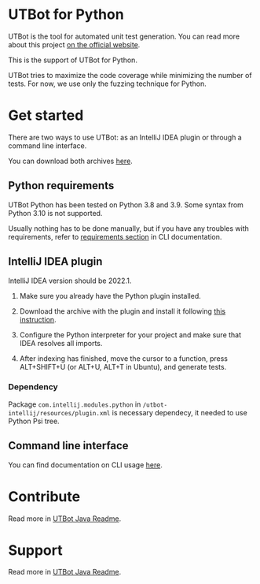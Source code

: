 # UTBot for Python

UTBot is the tool for automated unit test generation. You can read more about this project [on the official website](https://www.utbot.org/).

This is the support of UTBot for Python.

UTBot tries to maximize the code coverage while minimizing the number of tests. For now, we use only the fuzzing technique for Python.

# Get started

There are two ways to use UTBot: as an IntelliJ IDEA plugin or through a command line interface.

You can download both archives [here](https://github.com/UnitTestBot/UTBotJava/actions/runs/2954138341).

## Python requirements

UTBot Python has been tested on Python 3.8 and 3.9. Some syntax from Python 3.10 is not supported.

Usually nothing has to be done manually, but if you have any troubles with requirements, refer to [requirements section](docs/CLI.md#requirements) in CLI documentation.

## IntelliJ IDEA plugin

IntelliJ IDEA version should be 2022.1.

1. Make sure you already have the Python plugin installed.

2. Download the archive with the plugin and install it following [this instruction](https://www.jetbrains.com/help/idea/managing-plugins.html#install_plugin_from_disk).

3. Configure the Python interpreter for your project and make sure that IDEA resolves all imports.

4. After indexing has finished, move the cursor to a function, press ALT+SHIFT+U (or ALT+U, ALT+T in Ubuntu), and generate tests.

### Dependency

Package `com.intellij.modules.python` in `/utbot-intellij/resources/plugin.xml` is necessary dependecy, it needed to use Python Psi tree.  


## Command line interface

You can find documentation on CLI usage [here](docs/CLI.md).

# Contribute

Read more in [UTBot Java Readme](../README.md#contribute-to-utbot-java).

# Support

Read more in [UTBot Java Readme](../README.md#find-support).
